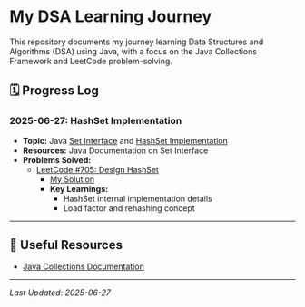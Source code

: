 # My DSA Learning Journey

This repository documents my journey learning Data Structures and Algorithms (DSA) using Java, with a focus on the Java Collections Framework and LeetCode problem-solving.

## 🗓️ Progress Log

### 2025-06-27: HashSet Implementation
- **Topic:** Java [Set Interface](https://docs.oracle.com/en/java/javase/24/docs/api/java.base/java/util/Set.html) and [HashSet Implementation](https://docs.oracle.com/en/java/javase/24/docs/api/java.base/java/util/HashSet.html)
- **Resources:** Java Documentation on Set Interface
- **Problems Solved:**
  - [LeetCode #705: Design HashSet](https://leetcode.com/problems/design-hashset/description/)
    - [My Solution](https://leetcode.com/problems/design-hashset/submissions/1678167016/)
    - **Key Learnings:** 
      - HashSet internal implementation details
      - Load factor and rehashing concept
---

## 🔗 Useful Resources
- [Java Collections Documentation](https://docs.oracle.com/en/java/javase/24/docs/api/java.base/java/util/package-summary.html)
---
*Last Updated: 2025-06-27*
